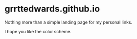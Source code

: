 # grrttedwards.github.io

Nothing more than a simple landing page for my personal links.

I hope you like the color scheme.
